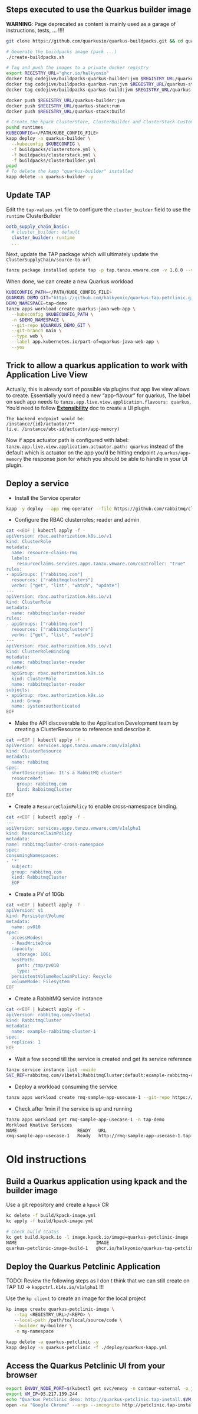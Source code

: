 ## Steps executed to use the Quarkus builder image

**WARNING**: Page deprecated as content is mainly used as a garage of instructions, tests, ... !!!!

```bash
git clone https://github.com/quarkusio/quarkus-buildpacks.git && cd quarkus-buildpacks

# Generate the buildpacks image (pack ...)
./create-buildpacks.sh

# Tag and push the images to a private docker registry
export REGISTRY_URL="ghcr.io/halkyonio"
docker tag codejive/buildpacks-quarkus-builder:jvm $REGISTRY_URL/quarkus-builder:jvm
docker tag codejive/buildpacks-quarkus-run:jvm $REGISTRY_URL/quarkus-stack:run
docker tag codejive/buildpacks-quarkus-build:jvm $REGISTRY_URL/quarkus-stack:build

docker push $REGISTRY_URL/quarkus-builder:jvm
docker push $REGISTRY_URL/quarkus-stack:run
docker push $REGISTRY_URL/quarkus-stack:build

# Create the kpack ClusterStore, ClusterBuilder and ClusterStack Custom resources
pushd runtimes
KUBECONFIG=</PATH/KUBE_CONFIG_FILE>
kapp deploy -a quarkus-builder \
  --kubeconfig $KUBECONFIG \
  -f buildpacks/clusterstore.yml \
  -f buildpacks/clusterstack.yml \
  -f buildpacks/clusterbuilder.yml
popd
# To delete the kapp "quarkus-builder" installed
kapp delete -a quarkus-builder -y
```

## Update TAP

Edit the `tap-values.yml` file to configure the `cluster_builder` field to use the `runtime` ClusterBuilder
```yaml
ootb_supply_chain_basic:
  # cluster_builder: default
  cluster_builder: runtime
  ...
```
Next, update the TAP package which will ultimately update the `ClusterSupplyChain/source-to-url`
```bash
tanzu package installed update tap -p tap.tanzu.vmware.com -v 1.0.0 --values-file tap-values.yml -n tap-install
```
When done, we can create a new Quarkus workload
```bash
KUBECONFIG_PATH=</PATH/KUBE_CONFIG_FILE>
QUARKUS_DEMO_GIT="https://github.com/halkyonio/quarkus-tap-petclinic.git"
DEMO_NAMESPACE=tap-demo
tanzu apps workload create quarkus-java-web-app \
  --kubeconfig $KUBECONFIG_PATH \
  -n $DEMO_NAMESPACE \
  --git-repo $QUARKUS_DEMO_GIT \
  --git-branch main \
  --type web \
  --label app.kubernetes.io/part-of=quarkus-java-web-app \
  --yes
```

## Trick to allow a quarkus application to work with Application Live View

Actually, this is already sort of possible via plugins that app live view allows to create. Essentially you’d need a new “app-flavour” for quarkus,
The label on such app needs to `tanzu.app.live.view.application.flavours: quarkus`.
You’d need to follow **[Extensibility](https://https://docs.vmware.com/en/Application-Live-View-for-VMware-Tanzu/0.1/docs/GUID-extensibility.html)** doc to create a UI plugin.

```
The backend endpoint would be:
/instance/{id}/actuator/**
(i.e. /instance/abc-id/actuator/app-memory)
```

Now if apps actuator path is configured with label: `tanzu.app.live.view.application.actuator.path: quarkus`
instead of the default which is actuator on the app you’d be hitting endpoint `/quarkus/app-memory` the response json
for which you should be able to handle in your UI plugin.

## Deploy a service

- Install the Service operator
```bash
kapp -y deploy --app rmq-operator --file https://github.com/rabbitmq/cluster-operator/releases/download/v1.9.0/cluster-operator.yml
```

- Configure the RBAC clusterroles; reader and admin
```bash
cat <<EOF | kubectl apply -f -
apiVersion: rbac.authorization.k8s.io/v1
kind: ClusterRole
metadata:
  name: resource-claims-rmq
  labels:
    resourceclaims.services.apps.tanzu.vmware.com/controller: "true"
rules:
- apiGroups: ["rabbitmq.com"]
  resources: ["rabbitmqclusters"]
  verbs: ["get", "list", "watch", "update"]
---
apiVersion: rbac.authorization.k8s.io/v1
kind: ClusterRole
metadata:
  name: rabbitmqcluster-reader
rules:
- apiGroups: ["rabbitmq.com"]
  resources: ["rabbitmqclusters"]
  verbs: ["get", "list", "watch"]
---
apiVersion: rbac.authorization.k8s.io/v1
kind: ClusterRoleBinding
metadata:
  name: rabbitmqcluster-reader
roleRef:
  apiGroup: rbac.authorization.k8s.io
  kind: ClusterRole
  name: rabbitmqcluster-reader
subjects:
- apiGroup: rbac.authorization.k8s.io
  kind: Group
  name: system:authenticated
EOF
```
- Make the API discoverable to the Application Development team by creating a ClusterResource to reference and describe it.
```bash
cat <<EOF | kubectl apply -f -
apiVersion: services.apps.tanzu.vmware.com/v1alpha1
kind: ClusterResource
metadata:
  name: rabbitmq
spec:
  shortDescription: It's a RabbitMQ cluster!
  resourceRef:
    group: rabbitmq.com
    kind: RabbitmqCluster
EOF
```
- Create a `ResourceClaimPolicy` to enable cross-namespace binding.
```bash
cat <<EOF | kubectl apply -f -
---
apiVersion: services.apps.tanzu.vmware.com/v1alpha1
kind: ResourceClaimPolicy
metadata:
name: rabbitmqcluster-cross-namespace
spec:
consumingNamespaces:
- '*'
  subject:
  group: rabbitmq.com
  kind: RabbitmqCluster
  EOF
```

- Create a PV of 10Gb
```bash
cat <<EOF | kubectl apply -f -
apiVersion: v1
kind: PersistentVolume
metadata:
  name: pv010
spec:
  accessModes:
  - ReadWriteOnce
  capacity:
    storage: 10Gi
  hostPath:
    path: /tmp/pv010
    type: ""
  persistentVolumeReclaimPolicy: Recycle
  volumeMode: Filesystem 
EOF
```

- Create a RabbitMQ service instance
```bash
cat <<EOF | kubectl apply -f -
apiVersion: rabbitmq.com/v1beta1
kind: RabbitmqCluster
metadata:
  name: example-rabbitmq-cluster-1
spec:
  replicas: 1
EOF
```
- Wait a few second till the service is created and get its service reference
```bash
tanzu service instance list -owide
SVC_REF=rabbitmq.com/v1beta1:RabbitmqCluster:default:example-rabbitmq-cluster-1
```
- Deploy a workload consuming the service
```bash
tanzu apps workload create rmq-sample-app-usecase-1 --git-repo https://github.com/jhvhs/rabbitmq-sample --git-branch v0.1.0 --type web --service-ref "rmq=$SVC_REF" -n tap-demo
```
- Check after 1min if the service is up and running
```bash
tanzu apps workload get rmq-sample-app-usecase-1 -n tap-demo
Workload Knative Services
NAME                       READY   URL
rmq-sample-app-usecase-1   Ready   http://rmq-sample-app-usecase-1.tap-demo.94.130.111.125.nip.io
````

# Old instructions

## Build a Quarkus application using kpack and the builder image

Use a git repository and create a `kpack` CR
```bash
kc delete -f build/kpack-image.yml
kc apply -f build/kpack-image.yml

# Check build status
kc get build.kpack.io -l image.kpack.io/image=quarkus-petclinic-image -n tap-demo 
NAME                              IMAGE                                                                                                             SUCCEEDED
quarkus-petclinic-image-build-1   ghcr.io/halkyonio/quarkus-tap-petclinic@sha256:523e8064f3a45eb9b5920740d15c95449db68274b55aa5887182eaeabaf923d7   True
```

## Deploy the Quarkus Petclinic Application

TODO: Review the following steps as I don t think that we can still create on TAP 1.0 -> `kappctrl.k14s.io/v1alpha1` !!!

Use the `kp client` to create an image for the local project
```bash
kp image create quarkus-petclinic-image \
   --tag <REGISTRY_URL>/<REPO> \
   --local-path /path/to/local/source/code \
   --builder my-builder \
   -n my-namespace
```

```bash
kapp delete -a quarkus-petclinic -y
kapp deploy -a quarkus-petclinic -f ./deploy/quarkus-kapp.yml
```
## Access the Quarkus Petclinic UI from your browser
```bash
export ENVOY_NODE_PORT=$(kubectl get svc/envoy -n contour-external -o jsonpath='{.spec.ports[0].nodePort}')
export VM_IP=95.217.159.244
echo "Quarkus Petclinic demo: http://quarkus-petclinic.tap-install.$VM_IP.nip.io:$ENVOY_NODE_PORT"
open -na "Google Chrome" --args --incognito http://petclinic.tap-install.$VM_IP.nip.io:$ENVOY_NODE_PORT
```